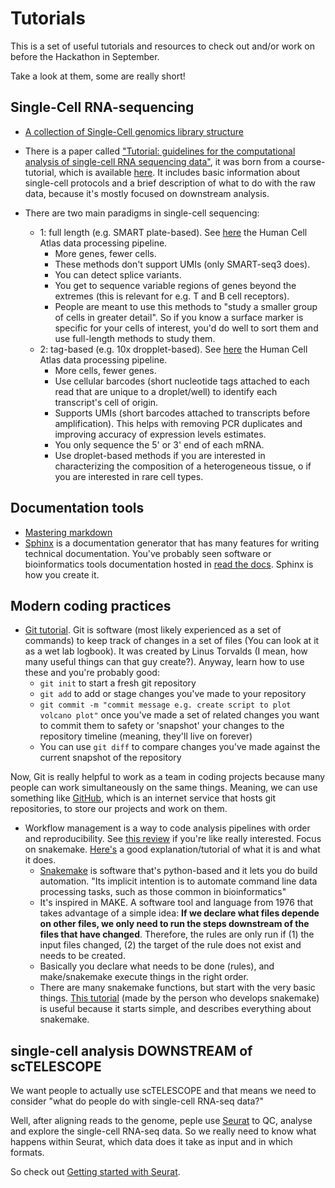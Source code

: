 # Tutorials #

This is a set of useful tutorials and resources to check out and/or work on before the Hackathon in September.

Take a look at them, some are really short!

## Single-Cell RNA-sequencing  ##

- [A collection of Single-Cell genomics library structure](https://github.com/Teichlab/scg_lib_structs)

- There is a paper called ["Tutorial: guidelines for the computational analysis of single-cell RNA sequencing data"](https://www.nature.com/articles/s41596-020-00409-w), it was born from a course-tutorial, which is available [here](https://www.singlecellcourse.org/introduction-to-single-cell-rna-seq.html). It includes basic information about single-cell protocols and a brief description of what to do with the raw data, because it's mostly focused on downstream analysis.

- There are two main paradigms in single-cell sequencing:
  - 1: full length (e.g. SMART plate-based). See [here](https://data.humancellatlas.org/pipelines/smart-seq2-workflow) the Human Cell Atlas data processing pipeline.
    - More genes, fewer cells.
    - These methods don't support UMIs (only SMART-seq3 does).
    - You can detect splice variants.
    - You get to sequence variable regions of genes beyond the extremes (this is relevant for e.g. T and B cell receptors).
    - People are meant to use this methods to "study a smaller group of cells in greater detail". So if you know a surface marker is specific for your cells of interest, you'd do well to sort them and use full-length methods to study them.
  - 2: tag-based (e.g. 10x dropplet-based). See [here](https://data.humancellatlas.org/pipelines/optimus-workflow) the Human Cell Atlas data processing pipeline.
    - More cells, fewer genes.
    - Use cellular barcodes (short nucleotide tags attached to each read that are unique to a droplet/well) to identify each transcript's cell of origin.
    - Supports UMIs (short barcodes attached to transcripts before amplification). This helps with removing PCR duplicates and improving accuracy of expression levels estimates.
    - You only sequence the 5' or 3' end of each mRNA.
    - Use droplet-based methods if you are interested in characterizing the composition of a heterogeneous tissue, o if you are interested in rare cell types.

## Documentation tools ##

- [Mastering markdown](https://guides.github.com/features/mastering-markdown/)
- [Sphinx](https://docs.readthedocs.io/en/stable/intro/getting-started-with-sphinx.html) is a documentation generator that has many features for writing technical documentation. You've probably seen software or bioinformatics tools documentation hosted in [read the docs](https://readthedocs.org/). Sphinx is how you create it.

## Modern coding practices ##

- [Git tutorial](https://git-scm.com/docs/gittutorial). Git is software (most likely experienced as a set of commands) to keep track of changes in a set of files (You can look at it as a wet lab logbook). It was created by Linus Torvalds (I mean, how many useful things can that guy create?). Anyway, learn how to use these and you're probably good:
  - `git init` to start a fresh git repository
  - `git add` to add or stage changes you've made to your repository
  - `git commit -m "commit message e.g. create script to plot volcano plot"` once you've made a set of related changes you want to commit them to safety or 'snapshot' your changes to the repository timeline (meaning, they'll live on forever)
  - You can use `git diff` to compare changes you've made against the current snapshot of the repository

Now, Git is really helpful to work as a team in coding projects because many people can work simultaneously on the same things. Meaning, we can use something like [GitHub](https://github.com), which is an internet service that hosts git repositories, to store our projects and work on them.


- Workflow management is a way to code analysis pipelines with order and reproducibility. See [this review](https://academic.oup.com/bib/article/18/3/530/2562749) if you're like really interested. Focus on snakemake. [Here's](https://vincebuffalo.com/blog/2020/03/04/understanding-snakemake.html) a good explanation/tutorial of what it is and what it does.
  - [Snakemake](https://snakemake.readthedocs.io/en/stable/) is software that's python-based and it lets you do build automation. "Its implicit intention is to automate command line data processing tasks, such as those common in bioinformatics"
  - It's inspired in MAKE. A software tool and language from 1976 that takes advantage of a simple idea: **If we declare what files depende on other files, we only need to run the steps downstream of the files that have changed**. Therefore, the rules are only run if (1) the input files changed, (2) the target of the rule does not exist and needs to be created.
  - Basically you declare what needs to be done (rules), and make/snakemake execute things in the right order.
  - There are many snakemake functions, but start with the very basic things. [This tutorial](https://slides.com/johanneskoester/snakemake-tutorial) (made by the person who develops snakemake) is useful because it starts simple, and describes everything about snakemake. 

  

## single-cell analysis DOWNSTREAM of scTELESCOPE ##  

We want people to actually use scTELESCOPE and that means we need to consider "what do people do with single-cell RNA-seq data?"

Well, after aligning reads to the genome, peple use [Seurat](https://satijalab.org/seurat/) to QC, analyse and explore the single-cell RNA-seq data. So we really need to know what happens within Seurat, which data does it take as input and in which formats. 

So check out [Getting started with Seurat](https://satijalab.org/seurat/articles/get_started.html).










